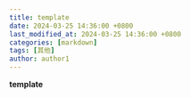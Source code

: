 ```yaml
---
title: template
date: 2024-03-25 14:36:00 +0800
last_modified_at: 2024-03-25 14:36:00 +0800
categories: [markdown]
tags: [其他]
author: author1
---
```


**template**
